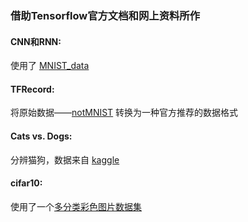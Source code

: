 ### 借助Tensorflow官方文档和网上资料所作  
#### CNN和RNN:  
使用了 [MNIST_data](http://yann.lecun.com/exdb/mnist/)  
#### TFRecord:  
将原始数据——[notMNIST](http://yaroslavvb.com/upload/notMNIST/notMNIST_small.tar.gz) 转换为一种官方推荐的数据格式  
#### Cats vs. Dogs:  
分辨猫狗，数据来自 [kaggle](http://www.kaggle.com/c/dogs-vs-cats)  
#### cifar10:  
使用了一个[多分类彩色图片数据集](https://www.cs.toronto.edu/~kriz/cifar.html)  


